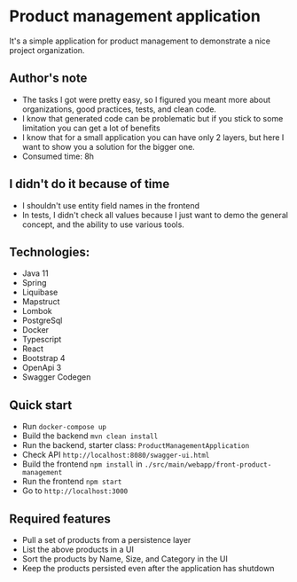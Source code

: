 # Product management application
It's a simple application for product management to demonstrate a nice project organization.

## Author's note
- The tasks I got were pretty easy, so I figured you meant more about organizations, good practices, tests, and clean code.
- I know that generated code can be problematic but if you stick to some limitation you can get a lot of benefits
- I know that for a small application you can have only 2 layers, but here I want to show you a solution for the bigger one.
- Consumed time: 8h

## I didn't do it because of time
- I shouldn't use entity field names in the frontend
- In tests, I didn't check all values because I just want to demo the general concept, and the ability to use various tools.

## Technologies: 
- Java 11 
- Spring
- Liquibase
- Mapstruct
- Lombok
- PostgreSql
- Docker
- Typescript
- React
- Bootstrap 4
- OpenApi 3
- Swagger Codegen   

## Quick start

- Run `docker-compose up`
- Build the backend `mvn clean install`
- Run the backend, starter class: `ProductManagementApplication`
- Check API `http://localhost:8080/swagger-ui.html`
- Build the frontend `npm install` in `./src/main/webapp/front-product-management` 
- Run the frontend `npm start`
- Go to `http://localhost:3000`

## Required features

- Pull a set of products from a persistence layer
- List the above products in a UI
- Sort the products by Name, Size, and Category in the UI
- Keep the products persisted even after the application has shutdown
